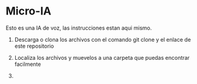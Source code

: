 # Micro-IA
Esto es una IA de voz, las instrucciones estan aqui mismo.


1. Descarga o clona los archivos con el comando git clone y el enlace de este repositorio

2. Localiza los archivos y muevelos a una carpeta que puedas encontrar facilmente

3. 
